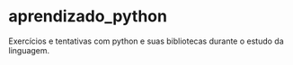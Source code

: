 # aprendizado_python
Exercícios e tentativas com python e suas bibliotecas durante o estudo da linguagem.
